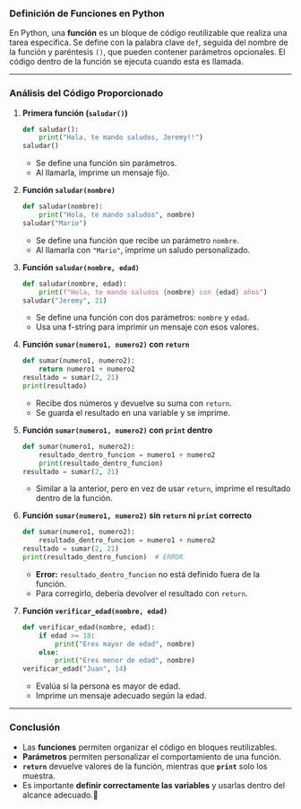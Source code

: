 ### **Definición de Funciones en Python**

En Python, una **función** es un bloque de código reutilizable que realiza una tarea específica. Se define con la palabra clave `def`, seguida del nombre de la función y paréntesis `()`, que pueden contener parámetros opcionales. El código dentro de la función se ejecuta cuando esta es llamada.

---

### **Análisis del Código Proporcionado**

1. **Primera función (`saludar()`)**
    
    ```python
    def saludar():
        print("Hola, te mando saludos, Jeremy!!")
    saludar()
    ```
    
    - Se define una función sin parámetros.
    - Al llamarla, imprime un mensaje fijo.
2. **Función `saludar(nombre)`**
    
    ```python
    def saludar(nombre):
        print("Hola, te mando saludos", nombre)
    saludar("Mario")
    ```
    
    - Se define una función que recibe un parámetro `nombre`.
    - Al llamarla con `"Mario"`, imprime un saludo personalizado.
3. **Función `saludar(nombre, edad)`**
    
    ```python
    def saludar(nombre, edad):
        print(f"Hola, te mando saludos {nombre} con {edad} años")
    saludar("Jeremy", 21)
    ```
    
    - Se define una función con dos parámetros: `nombre` y `edad`.
    - Usa una f-string para imprimir un mensaje con esos valores.
4. **Función `sumar(numero1, numero2)` con `return`**
    
    ```python
    def sumar(numero1, numero2):
        return numero1 + numero2
    resultado = sumar(2, 21)
    print(resultado)
    ```
    
    - Recibe dos números y devuelve su suma con `return`.
    - Se guarda el resultado en una variable y se imprime.
5. **Función `sumar(numero1, numero2)` con `print` dentro**
    
    ```python
    def sumar(numero1, numero2):
        resultado_dentro_funcion = numero1 + numero2
        print(resultado_dentro_funcion)
    resultado = sumar(2, 21)
    ```
    
    - Similar a la anterior, pero en vez de usar `return`, imprime el resultado dentro de la función.
6. **Función `sumar(numero1, numero2)` sin `return` ni `print` correcto**
    
    ```python
    def sumar(numero1, numero2):
        resultado_dentro_funcion = numero1 + numero2
    resultado = sumar(2, 21)
    print(resultado_dentro_funcion)  # ERROR
    ```
    
    - **Error:** `resultado_dentro_funcion` no está definido fuera de la función.
    - Para corregirlo, debería devolver el resultado con `return`.
7. **Función `verificar_edad(nombre, edad)`**
    
    ```python
    def verificar_edad(nombre, edad):
        if edad >= 18:
            print("Eres mayor de edad", nombre)
        else:
            print("Eres menor de edad", nombre)
    verificar_edad("Juan", 14)
    ```
    
    - Evalúa si la persona es mayor de edad.
    - Imprime un mensaje adecuado según la edad.

---

### **Conclusión**

- Las **funciones** permiten organizar el código en bloques reutilizables.
- **Parámetros** permiten personalizar el comportamiento de una función.
- **`return`** devuelve valores de la función, mientras que **`print`** solo los muestra.
- Es importante **definir correctamente las variables** y usarlas dentro del alcance adecuado.🚀